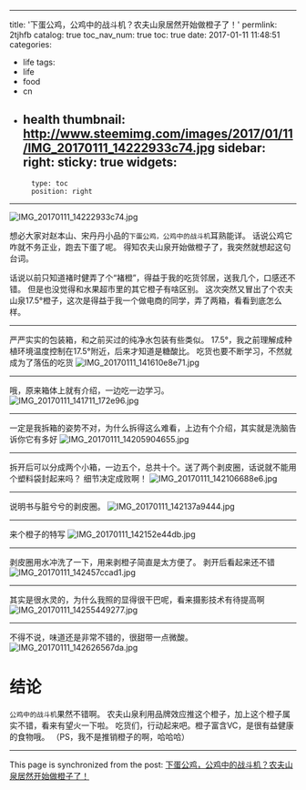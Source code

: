 
---
title: '下蛋公鸡，公鸡中的战斗机？农夫山泉居然开始做橙子了！'
permlink: 2tjhfb
catalog: true
toc_nav_num: true
toc: true
date: 2017-01-11 11:48:51
categories:
- life
tags:
- life
- food
- cn
- health
thumbnail: http://www.steemimg.com/images/2017/01/11/IMG_20170111_14222933c74.jpg
sidebar:
    right:
        sticky: true
widgets:
    -
        type: toc
        position: right
---


![IMG_20170111_14222933c74.jpg](http://www.steemimg.com/images/2017/01/11/IMG_20170111_14222933c74.jpg)

想必大家对赵本山、宋丹丹小品的`下蛋公鸡，公鸡中的战斗机`耳熟能详。
话说公鸡它咋就不务正业，跑去下蛋了呢。
得知农夫山泉开始做橙子了，我突然就想起这句台词。

话说以前只知道褚时健弄了个“褚橙”，得益于我的吃货邻居，送我几个，口感还不错。
但是也没觉得和水果超市里的其它橙子有啥区别。
这次突然又冒出了个农夫山泉17.5°橙子，这次是得益于我一个做电商的同学，弄了两箱，看看到底怎么样。

****
严严实实的包装箱，和之前买过的纯净水包装有些类似。
17.5°，我之前理解成种植环境温度控制在17.5°附近，后来才知道是糖酸比。
吃货也要不断学习，不然就成为了落伍的吃货
![IMG_20170111_141610e8e71.jpg](http://www.steemimg.com/images/2017/01/11/IMG_20170111_141610e8e71.jpg)

****
哦，原来箱体上就有介绍，一边吃一边学习。
![IMG_20170111_141711_172e96.jpg](http://www.steemimg.com/images/2017/01/11/IMG_20170111_141711_172e96.jpg)

****
一定是我拆箱的姿势不对，为什么拆得这么难看，上边有个介绍，其实就是洗脑告诉你它有多好
![IMG_20170111_14205904655.jpg](http://www.steemimg.com/images/2017/01/11/IMG_20170111_14205904655.jpg)

****
拆开后可以分成两个小箱，一边五个，总共十个。送了两个剥皮圈，话说就不能用个塑料袋封起来吗？
细节决定成败啊！
![IMG_20170111_142106688e6.jpg](http://www.steemimg.com/images/2017/01/11/IMG_20170111_142106688e6.jpg)

****
说明书与脏兮兮的剥皮圈。
![IMG_20170111_142137a9444.jpg](http://www.steemimg.com/images/2017/01/11/IMG_20170111_142137a9444.jpg)

***
来个橙子的特写
![IMG_20170111_142152e44db.jpg](http://www.steemimg.com/images/2017/01/11/IMG_20170111_142152e44db.jpg)

***
剥皮圈用水冲洗了一下，用来剥橙子简直是太方便了。
剥开后看起来还不错
![IMG_20170111_142457ccad1.jpg](http://www.steemimg.com/images/2017/01/11/IMG_20170111_142457ccad1.jpg)

***
其实是很水灵的，为什么我照的显得很干巴呢，看来摄影技术有待提高啊
![IMG_20170111_14255449277.jpg](http://www.steemimg.com/images/2017/01/11/IMG_20170111_14255449277.jpg)

***
不得不说，味道还是非常不错的，很甜带一点微酸。
![IMG_20170111_142626567da.jpg](http://www.steemimg.com/images/2017/01/11/IMG_20170111_142626567da.jpg)

# 结论
`公鸡中的战斗机`果然不错啊。
农夫山泉利用品牌效应推这个橙子，加上这个橙子属实不错，看来有望火一下啦。
吃货们，行动起来吧。橙子富含VC，是很有益健康的食物哦。
（PS，我不是推销橙子的啊，哈哈哈）

- - -

This page is synchronized from the post: [下蛋公鸡，公鸡中的战斗机？农夫山泉居然开始做橙子了！](https://steemit.com/@oflyhigh/2tjhfb)

